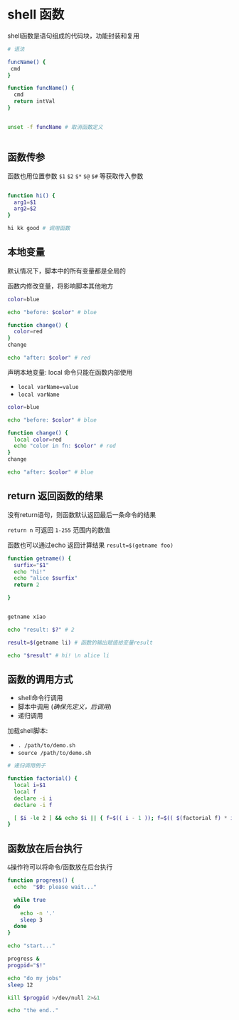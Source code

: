 # shell 函数


shell函数是语句组成的代码块，功能封装和复用

```bash
# 语法

funcName() {
 cmd
}

function funcName() {
  cmd
  return intVal
}


unset -f funcName # 取消函数定义



```


## 函数传参

函数也用位置参数 `$1` `$2` `$*` `$@` `$#`  等获取传入参数

```bash

function hi() {
  arg1=$1
  arg2=$2
}

hi kk good # 调用函数

```


## 本地变量

默认情况下，脚本中的所有变量都是全局的

函数内修改变量，将影响脚本其他地方

```bash
color=blue

echo "before: $color" # blue

function change() {
  color=red
}
change

echo "after: $color" # red

```

声明本地变量:
local 命令只能在函数内部使用

- `local varName=value`
- `local varName`

```bash
color=blue

echo "before: $color" # blue

function change() {
  local color=red
  echo "color in fn: $color" # red
}
change

echo "after: $color" # blue

```

## return 返回函数的结果

没有return语句，则函数默认返回最后一条命令的结果

`return n` 可返回 `1-255` 范围内的数值

函数也可以通过echo 返回计算结果 `result=$(getname foo)`

```bash
function getname() {
  surfix="$1"
  echo "hi!"
  echo "alice $surfix"
  return 2

}


getname xiao 

echo "result: $?" # 2

result=$(getname li) # 函数的输出赋值给变量result

echo "$result" # hi! \n alice li

```

## 函数的调用方式

- shell命令行调用
- 脚本中调用 (*确保先定义，后调用*)
- 递归调用


加载shell脚本:

- `. /path/to/demo.sh`
- `source /path/to/demo.sh`

```bash
# 递归调用例子

function factorial() {
  local i=$1
  local f
  declare -i i
  declare -i f

  [ $i -le 2 ] && echo $i || { f=$(( i - 1 )); f=$(( $(factorial f) * i )); echo $f; }
}

```

## 函数放在后台执行

`&`操作符可以将命令/函数放在后台执行

```bash
function progress() {
  echo  "$0: please wait..."

  while true
  do
    echo -n '.'
    sleep 3
  done
}

echo "start..."

progress &
progpid="$!"

echo "do my jobs"
sleep 12

kill $progpid >/dev/null 2>&1

echo "the end.."
```

